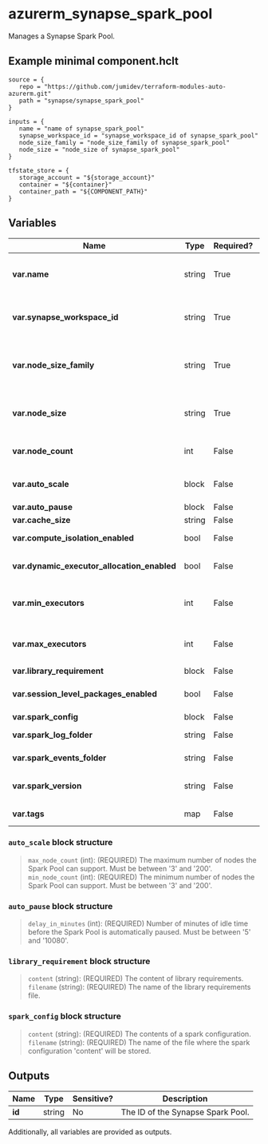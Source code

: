 # azurerm_synapse_spark_pool

Manages a Synapse Spark Pool.

## Example minimal component.hclt

```hcl
source = {
   repo = "https://github.com/jumidev/terraform-modules-auto-azurerm.git" 
   path = "synapse/synapse_spark_pool" 
}

inputs = {
   name = "name of synapse_spark_pool" 
   synapse_workspace_id = "synapse_workspace_id of synapse_spark_pool" 
   node_size_family = "node_size_family of synapse_spark_pool" 
   node_size = "node_size of synapse_spark_pool" 
}

tfstate_store = {
   storage_account = "${storage_account}" 
   container = "${container}" 
   container_path = "${COMPONENT_PATH}" 
}

```

## Variables

| Name | Type | Required? |  Default  |  possible values |  Description |
| ---- | ---- | --------- |  ----------- | ----------- | ----------- |
| **var.name** | string | True | -  |  -  |  The name which should be used for this Synapse Spark Pool. Changing this forces a new Synapse Spark Pool to be created. | 
| **var.synapse_workspace_id** | string | True | -  |  -  |  The ID of the Synapse Workspace where the Synapse Spark Pool should exist. Changing this forces a new Synapse Spark Pool to be created. | 
| **var.node_size_family** | string | True | -  |  `HardwareAcceleratedFPGA`, `HardwareAcceleratedGPU`, `MemoryOptimized`, `None`  |  The kind of nodes that the Spark Pool provides. Possible values are `HardwareAcceleratedFPGA`, `HardwareAcceleratedGPU`, `MemoryOptimized`, and `None`. | 
| **var.node_size** | string | True | -  |  `Small`, `Medium`, `Large`, `None`, `XLarge`, `XXLarge`, `XXXLarge`  |  The level of node in the Spark Pool. Possible values are `Small`, `Medium`, `Large`, `None`, `XLarge`, `XXLarge` and `XXXLarge`. | 
| **var.node_count** | int | False | -  |  -  |  The number of nodes in the Spark Pool. Exactly one of `node_count` or `auto_scale` must be specified. | 
| **var.auto_scale** | block | False | -  |  -  |  An `auto_scale` block. Exactly one of `node_count` or `auto_scale` must be specified. | 
| **var.auto_pause** | block | False | -  |  -  |  An `auto_pause` block. | 
| **var.cache_size** | string | False | -  |  -  |  The cache size in the Spark Pool. | 
| **var.compute_isolation_enabled** | bool | False | `False`  |  -  |  Indicates whether compute isolation is enabled or not. Defaults to `false`. | 
| **var.dynamic_executor_allocation_enabled** | bool | False | `False`  |  -  |  Indicates whether Dynamic Executor Allocation is enabled or not. Defaults to `false`. | 
| **var.min_executors** | int | False | -  |  -  |  The minimum number of executors allocated only when `dynamic_executor_allocation_enabled` set to `true`. | 
| **var.max_executors** | int | False | -  |  -  |  The maximum number of executors allocated only when `dynamic_executor_allocation_enabled` set to `true`. | 
| **var.library_requirement** | block | False | -  |  -  |  A `library_requirement` block. | 
| **var.session_level_packages_enabled** | bool | False | `False`  |  -  |  Indicates whether session level packages are enabled or not. Defaults to `false`. | 
| **var.spark_config** | block | False | -  |  -  |  A `spark_config` block. | 
| **var.spark_log_folder** | string | False | `/logs`  |  -  |  The default folder where Spark logs will be written. Defaults to `/logs`. | 
| **var.spark_events_folder** | string | False | `/events`  |  -  |  The Spark events folder. Defaults to `/events`. | 
| **var.spark_version** | string | False | `2.4`  |  `2.4`, `3.1`, `3.2`, `3.3`  |  The Apache Spark version. Possible values are `2.4` , `3.1` , `3.2` and `3.3`. Defaults to `2.4`. | 
| **var.tags** | map | False | -  |  -  |  A mapping of tags which should be assigned to the Synapse Spark Pool. | 

### `auto_scale` block structure

>`max_node_count` (int): (REQUIRED) The maximum number of nodes the Spark Pool can support. Must be between '3' and '200'.
>`min_node_count` (int): (REQUIRED) The minimum number of nodes the Spark Pool can support. Must be between '3' and '200'.

### `auto_pause` block structure

>`delay_in_minutes` (int): (REQUIRED) Number of minutes of idle time before the Spark Pool is automatically paused. Must be between '5' and '10080'.

### `library_requirement` block structure

>`content` (string): (REQUIRED) The content of library requirements.
>`filename` (string): (REQUIRED) The name of the library requirements file.

### `spark_config` block structure

>`content` (string): (REQUIRED) The contents of a spark configuration.
>`filename` (string): (REQUIRED) The name of the file where the spark configuration 'content' will be stored.



## Outputs

| Name | Type | Sensitive? | Description |
| ---- | ---- | --------- | --------- |
| **id** | string | No  | The ID of the Synapse Spark Pool. | 

Additionally, all variables are provided as outputs.
